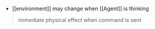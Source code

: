 - [[environment]] may change when [[Agent]] is thinking

>immediate physical effect when command is sent